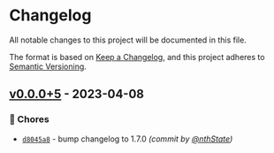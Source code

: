 # Changelog
All notable changes to this project will be documented in this file.

The format is based on [Keep a Changelog](https://keepachangelog.com/en/1.0.0/),
and this project adheres to [Semantic Versioning](https://semver.org/spec/v2.0.0.html).

## [v0.0.0+5] - 2023-04-08
### :wrench: Chores
- [`d8045a8`](https://github.com/nthState/HaptrixSync/commit/d8045a8c11d8566288e1df575cb652c933c69923) - bump changelog to 1.7.0 *(commit by [@nthState](https://github.com/nthState))*


[v0.0.0+5]: https://github.com/nthState/HaptrixSync/compare/v0.0.0+4...v0.0.0+5
